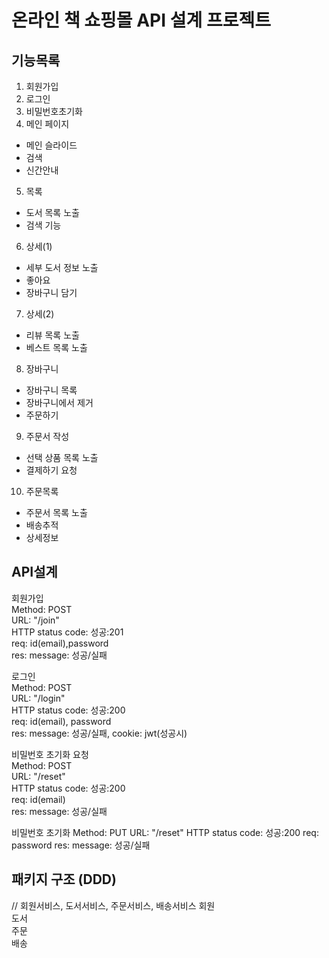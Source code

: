 # 온라인 책 쇼핑몰 API 설계 프로젝트

## 기능목록

1. 회원가입
2. 로그인
3. 비밀번호초기화
4. 메인 페이지

- 메인 슬라이드
- 검색
- 신간안내

5. 목록

- 도서 목록 노출
- 검색 기능

6. 상세(1)

- 세부 도서 정보 노출
- 좋아요
- 장바구니 담기

7. 상세(2)

- 리뷰 목록 노출
- 베스트 목록 노출

8. 장바구니

- 장바구니 목록
- 장바구니에서 제거
- 주문하기

9. 주문서 작성

- 선택 상품 목록 노출
- 결제하기 요청

10. 주문목록

- 주문서 목록 노출
- 배송추적
- 상세정보

## API설계

회원가입  
Method: POST  
URL: "/join"  
HTTP status code: 성공:201  
req: id(email),password  
res: message: 성공/실패

로그인  
Method: POST  
URL: "/login"  
HTTP status code: 성공:200  
req: id(email), password  
res: message: 성공/실패, cookie: jwt(성공시)

비밀번호 초기화 요청  
Method: POST  
URL: "/reset"  
HTTP status code: 성공:200  
req: id(email)  
res: message: 성공/실패

비밀번호 초기화
Method: PUT
URL: "/reset"
HTTP status code: 성공:200
req: password
res: message: 성공/실패

## 패키지 구조 (DDD)

// 회원서비스, 도서서비스, 주문서비스, 배송서비스
회원  
도서  
주문  
배송

